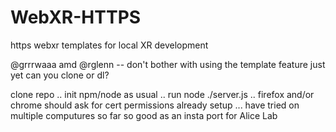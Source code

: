 # WebXR-HTTPS
https webxr templates for local XR development

@grrrwaaa amd @rglenn -- don't bother with using the template feature just yet can you clone or dl?

clone repo .. init npm/node as usual .. run node ./server.js .. firefox and/or chrome should ask for cert permissions already setup ... have tried on multiple computures so far so good as an insta port for Alice Lab
